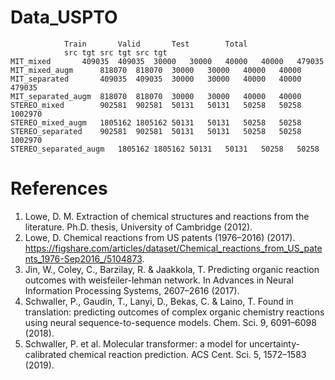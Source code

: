 # Data_USPTO
				Train		Valid		Test		Total	
				src	tgt	src	tgt	src	tgt
	MIT_mixed		409035	409035	30000	30000	40000	40000	479035
	MIT_mixed_augm		818070	818070	30000	30000	40000	40000
	MIT_separated		409035	409035	30000	30000	40000	40000	479035
	MIT_separated_augm	818070	818070	30000	30000	40000	40000
	STEREO_mixed		902581	902581	50131	50131	50258	50258	1002970
	STEREO_mixed_augm	1805162	1805162	50131	50131	50258	50258
	STEREO_separated	902581	902581	50131	50131	50258	50258	1002970
	STEREO_separated_augm	1805162	1805162	50131	50131	50258	50258

# References
  1. Lowe, D. M. Extraction of chemical structures and reactions from the literature. Ph.D. thesis, University of Cambridge (2012).
  2. Lowe, D. Chemical reactions from US patents (1976–2016) (2017). https://figshare.com/articles/dataset/Chemical_reactions_from_US_patents_1976-Sep2016_/5104873.
  3. Jin, W., Coley, C., Barzilay, R. & Jaakkola, T. Predicting organic reaction outcomes with weisfeiler-lehman network. In Advances in Neural Information Processing Systems, 2607–2616 (2017).
  4. Schwaller, P., Gaudin, T., Lanyi, D., Bekas, C. & Laino, T. Found in translation: predicting outcomes of complex organic chemistry reactions using neural sequence-to-sequence models. Chem. Sci. 9, 6091–6098 (2018).
  5. Schwaller, P. et al. Molecular transformer: a model for uncertainty-calibrated chemical reaction prediction. ACS Cent. Sci. 5, 1572–1583 (2019).
